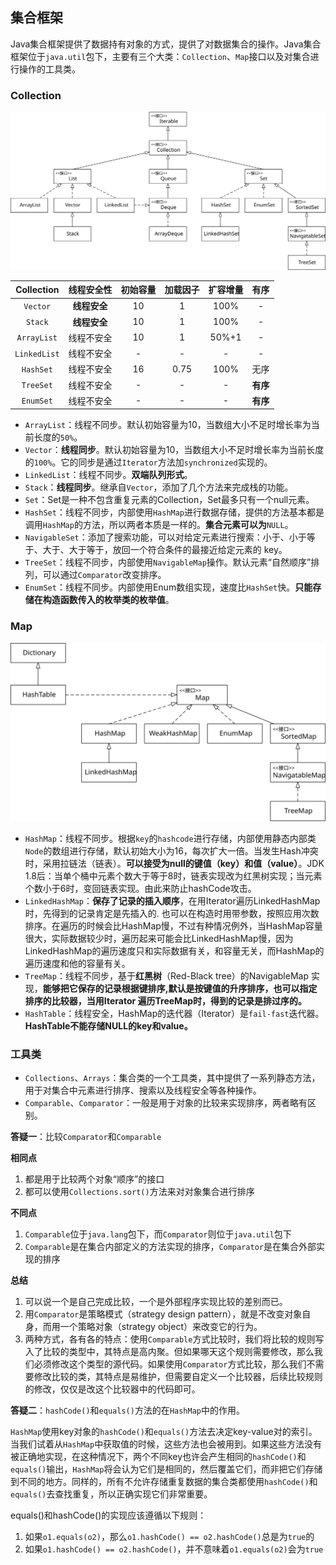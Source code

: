 ## 集合框架

Java集合框架提供了数据持有对象的方式，提供了对数据集合的操作。Java集合框架位于`java.util`包下，主要有三个大类：`Collection`、`Map`接口以及对集合进行操作的工具类。

### Collection

![](/assets/java.util.Collection.svg)

| **Collection** | **线程安全性** | **初始容量** | **加载因子** | **扩容增量** | **有序** |
| :---: | :---: | :---: | :---: | :---: | :---: |
| `Vector` | **线程安全** | 10 | 1 | 100% | - |
| `Stack` | **线程安全** | 10 | 1 | 100% | - |
| `ArrayList` | 线程不安全 | 10 | 1 | 50%+1 | - |
| `LinkedList` | 线程不安全 | - | - | - | - |
| `HashSet` | 线程不安全 | 16 | 0.75 | 100% | 无序 |
| `TreeSet` | 线程不安全 | - | - | - | **有序** |
| `EnumSet` | 线程不安全 | - | - | - | **有序** |

* `ArrayList`：线程不同步。默认初始容量为10，当数组大小不足时增长率为当前长度的`50%`。
* `Vector`：**线程同步**。默认初始容量为10，当数组大小不足时增长率为当前长度的`100%`。它的同步是通过`Iterator`方法加`synchronized`实现的。
* `LinkedList`：线程不同步。**双端队列形式**。
* `Stack`：**线程同步**。继承自`Vector`，添加了几个方法来完成栈的功能。
* `Set`：Set是一种不包含重复元素的Collection，Set最多只有一个null元素。
* `HashSet`：线程不同步，内部使用`HashMap`进行数据存储，提供的方法基本都是调用`HashMap`的方法，所以两者本质是一样的。**集合元素可以为**`NULL`。
* `NavigableSet`：添加了搜索功能，可以对给定元素进行搜索：小于、小于等于、大于、大于等于，放回一个符合条件的最接近给定元素的 key。
* `TreeSet`：线程不同步，内部使用`NavigableMap`操作。默认元素“自然顺序”排列，可以通过`Comparator`改变排序。
* `EnumSet`：线程不同步。内部使用Enum数组实现，速度比`HashSet`快。**只能存储在构造函数传入的枚举类的枚举值**。

### Map

![](/assets/java.util.Map.svg)

* `HashMap`：线程不同步。根据`key`的`hashcode`进行存储，内部使用静态内部类`Node`的数组进行存储，默认初始大小为16，每次扩大一倍。当发生Hash冲突时，采用拉链法（链表）。**可以接受为null的键值（key）和值（value）**。JDK 1.8后：当单个桶中元素个数大于等于8时，链表实现改为红黑树实现；当元素个数小于6时，变回链表实现。由此来防止hashCode攻击。
* `LinkedHashMap`：**保存了记录的插入顺序**，在用Iterator遍历LinkedHashMap时，先得到的记录肯定是先插入的. 也可以在构造时用带参数，按照应用次数排序。在遍历的时候会比HashMap慢，不过有种情况例外，当HashMap容量很大，实际数据较少时，遍历起来可能会比LinkedHashMap慢，因为LinkedHashMap的遍历速度只和实际数据有关，和容量无关，而HashMap的遍历速度和他的容量有关。
* `TreeMap`：线程不同步，基于**红黑树**（Red-Black tree）的NavigableMap 实现，**能够把它保存的记录根据键排序,默认是按键值的升序排序，也可以指定排序的比较器，当用Iterator 遍历TreeMap时，得到的记录是排过序的。**
* `HashTable`：线程安全，HashMap的迭代器（Iterator）是`fail-fast`迭代器。**HashTable不能存储NULL的key和value。**

### 工具类

* `Collections`、`Arrays`：集合类的一个工具类，其中提供了一系列静态方法，用于对集合中元素进行排序、搜索以及线程安全等各种操作。
* `Comparable`、`Comparator`：一般是用于对象的比较来实现排序，两者略有区别。

**答疑一**：比较`Comparator`和`Comparable`

**相同点**

1. 都是用于比较两个对象“顺序”的接口
2. 都可以使用`Collections.sort()`方法来对对象集合进行排序

**不同点**

1. `Comparable`位于`java.lang`包下，而`Comparator`则位于`java.util`包下
2. `Comparable`是在集合内部定义的方法实现的排序，`Comparator`是在集合外部实现的排序

**总结**

1. 可以说一个是自己完成比较，一个是外部程序实现比较的差别而已。
2. 用`Comparator`是策略模式（strategy design pattern），就是不改变对象自身，而用一个策略对象（strategy object）来改变它的行为。
3. 两种方式，各有各的特点：使用`Comparable`方式比较时，我们将比较的规则写入了比较的类型中，其特点是高内聚。但如果哪天这个规则需要修改，那么我们必须修改这个类型的源代码。如果使用`Comparator`方式比较，那么我们不需要修改比较的类，其特点是易维护，但需要自定义一个比较器，后续比较规则的修改，仅仅是改这个比较器中的代码即可。

**答疑二**：`hashCode()`和`equals()`方法的在`HashMap`中的作用。

`HashMap`使用key对象的`hashCode()`和`equals()`方法去决定key-value对的索引。当我们试着从`HashMap`中获取值的时候，这些方法也会被用到。如果这些方法没有被正确地实现，在这种情况下，两个不同key也许会产生相同的`hashCode()`和`equals()`输出，`HashMap`将会认为它们是相同的，然后覆盖它们，而非把它们存储到不同的地方。同样的，所有不允许存储重复数据的集合类都使用`hashCode()`和`equals()`去查找重复，所以正确实现它们非常重要。

equals()和hashCode()的实现应该遵循以下规则：
1. 如果`o1.equals(o2)`，那么`o1.hashCode() == o2.hashCode()`总是为`true`的
2. 如果`o1.hashCode() == o2.hashCode()`，并不意味着`o1.equals(o2)`会为`true`
